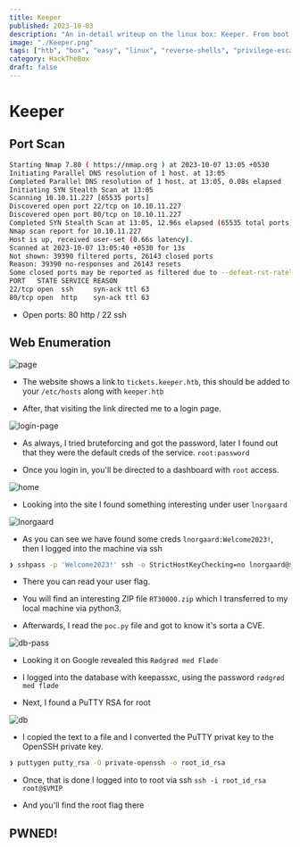 ```yaml
---
title: Keeper  
published: 2023-10-03
description: "An in-detail writeup on the linux box: Keeper. From boot to root!"
image: "./Keeper.png"
tags: ["htb", "box", "easy", "linux", "reverse-shells", "privilege-escalation", "putty-rsa"]
category: HackTheBox
draft: false
---
```


# Keeper 

## Port Scan

```bash
Starting Nmap 7.80 ( https://nmap.org ) at 2023-10-07 13:05 +0530
Initiating Parallel DNS resolution of 1 host. at 13:05
Completed Parallel DNS resolution of 1 host. at 13:05, 0.08s elapsed
Initiating SYN Stealth Scan at 13:05
Scanning 10.10.11.227 [65535 ports]
Discovered open port 22/tcp on 10.10.11.227
Discovered open port 80/tcp on 10.10.11.227
Completed SYN Stealth Scan at 13:05, 12.96s elapsed (65535 total ports)
Nmap scan report for 10.10.11.227
Host is up, received user-set (0.66s latency).
Scanned at 2023-10-07 13:05:40 +0530 for 13s
Not shown: 39390 filtered ports, 26143 closed ports
Reason: 39390 no-responses and 26143 resets
Some closed ports may be reported as filtered due to --defeat-rst-ratelimit
PORT   STATE SERVICE REASON
22/tcp open  ssh     syn-ack ttl 63 
80/tcp open  http    syn-ack ttl 63 
``` 

* Open ports: 80 http / 22 ssh

## Web Enumeration

![page](https://i.postimg.cc/90C7KLdS/keeper-page1.png)



* The website shows a link to `tickets.keeper.htb`, this should be added to your `/etc/hosts` along with `keeper.htb`

* After, that visiting the link directed me to a login page. 

![login-page](https://i.postimg.cc/MGYMR72m/login.png)

* As always, I tried bruteforcing and got the password, later I found out that they were the default creds of the service. `root:password`

* Once you login in, you'll be directed to a dashboard with `root` access. 

![home](https://i.postimg.cc/QtxbWNPV/home.png)

* Looking into the site I found something interesting under user `lnorgaard`

![lnorgaard](https://i.postimg.cc/Y9nxNKKR/inorgaard.png)

* As you can see we have found some creds `lnorgaard:Welcome2023!`, then I logged into the machine via ssh



```bash
❯ sshpass -p 'Welcome2023!' ssh -o StrictHostKeyChecking=no lnorgaard@$VMIP

``` 

* There you can read your user flag. 

* You will find an interesting ZIP file `RT30000.zip` which I transferred to my local machine via python3. 

* Afterwards, I read the `poc.py` file and got to know it's sorta a CVE. 

![db-pass](https://i.postimg.cc/TwJwLmFv/db-pass.png)

* Looking it on Google revealed this `Rødgrød med Fløde`

* I logged into the database with keepassxc, using the password `rødgrød med fløde`

* Next, I found a PuTTY RSA for root

![db](https://i.postimg.cc/Fzc7r8vG/db.png)

* I copied the text to a file and I converted the PuTTY privat key to the OpenSSH private key.

```bash
❯ puttygen putty_rsa -O private-openssh -o root_id_rsa
``` 

* Once, that is done I logged into to root via ssh `ssh -i root_id_rsa root@$VMIP`

* And you'll find the root flag there 

## PWNED! 
